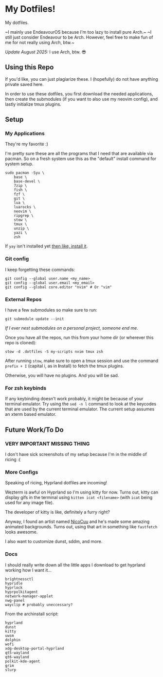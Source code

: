 # My Dotfiles! 

My dotfiles.

~I mainly use EndeavourOS because I'm too lazy to install pure Arch.~
~I still just consider Endeavour to be Arch. However, feel free to make fun of me for not really using Arch, btw.~

*Update August 2025:* I use Arch, btw. :sunglasses:

## Using this Repo

If you'd like, you can just plagiarize these.
I (hopefully) do not have anything private saved here.

In order to use these dotfiles, you first download the needed applications, then create the submodules (if you want to also use my neovim config), and lastly initialize tmux plugins.

## Setup

### My Applications
They're my favorite :)

I'm pretty sure these are all the programs that I need that are available via pacman. 
So on a fresh system use this as the "default" install command for system setup.
```
sudo pacman -Syu \
    base \
	base-devel \
    7zip \
    fish \
    fzf \
    git \
    lua \
    luarocks \
    neovim \
    ripgrep \
    stow \
    tmux \
    unzip \
    yazi \
    zsh
```

If `yay` isn't installed yet [then like, install it](https://github.com/Jguer/yay).

### Git config
I keep forgetting these commands:
```
git config --global user.name <my_name>
git config --global user.email <my_email>
git config --global core.editor "nvim" # Or "vim"
```

### External Repos
I have a few submodules so make sure to run:
```
git submodule update --init
```
*If I ever nest submodules on a personal project, someone end me.*


Once you have all the repos, run this from your home dir (or wherever this repo is cloned):
```
stow -d .dotfiles -S my-scripts nvim tmux zsh
```

After running `stow`, make sure to open a tmux session and use the command `prefix + I` (capital i, as in **I**nstall) to fetch the tmux plugins.

Otherwise, you will have no plugins. And you will be sad.

### For zsh keybinds
If any keybinding doesn't work probably, it might be because of your terminal emulator. 
Try using the `sed -n l` command to look at the keycodes that are used by the current terminal emulator.
The current setup assumes an xterm based emulator.

## Future Work/To Do

### VERY IMPORTANT MISSING THING
I don't have sick screenshots of my setup because I'm in the middle of ricing :(

### More Configs
Speaking of ricing, Hyprland dotfiles are incoming!

Wezterm is awful on Hyprland so I'm using kitty for now.
Turns out, kitty can display gifs in the terminal using `kitten icat <filename>` (with `icat` being used for any image file).

The developer of kitty is like, definitely a furry right?

Anyway, I found an artist named [NicoCuu](https://www.deviantart.com/nicocuu) and he's made some amazing animated backgrounds.
Turns out, using that art in something like `fastfetch` looks awesome.

I also want to customize dunst, sddm, and more.

### Docs

I should really write down all the little apps I download to get hyprland working how I want it...
```
brightnessctl
hypridle
hyprlock
hyprpolkitagent
network-manager-applet
nwg-panel
wayclip # probably uneccessary?
```

From the archinstall script:
```
hyprland
dunst
kitty
uwsm
dolphin
wofi
xdg-desktop-portal-hyprland
qt5-wayland
qt6-wayland
polkit-kde-agent
grim
slurp
```
